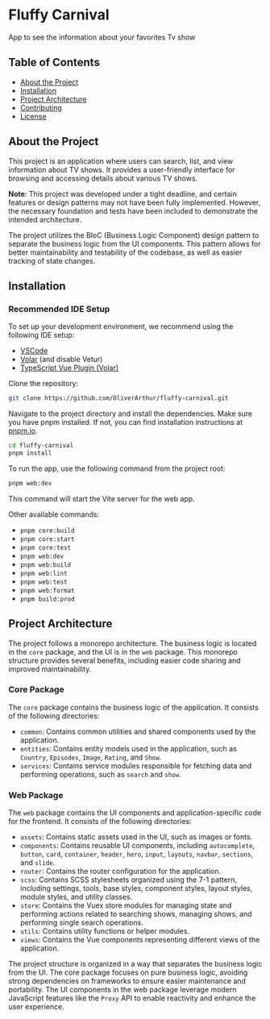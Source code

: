 # Fluffy Carnival

App to see the information about your favorites Tv show

## Table of Contents

- [About the Project](#about-the-project)
- [Installation](#installation)
- [Project Architecture](#project-architecture)
- [Contributing](#contributing)
- [License](#license)

## About the Project

This project is an application where users can search, list, and view information about TV shows. It provides a user-friendly interface for browsing and accessing details about various TV shows.

**Note**: This project was developed under a tight deadline, and certain features or design patterns may not have been fully implemented. However, the necessary foundation and tests have been included to demonstrate the intended architecture.

The project utilizes the BloC (Business Logic Component) design pattern to separate the business logic from the UI components. This pattern allows for better maintainability and testability of the codebase, as well as easier tracking of state changes.

## Installation

### Recommended IDE Setup

To set up your development environment, we recommend using the following IDE setup:

- [VSCode](https://code.visualstudio.com/)
- [Volar](https://marketplace.visualstudio.com/items?itemName=Vue.volar) (and disable Vetur)
- [TypeScript Vue Plugin (Volar)](https://marketplace.visualstudio.com/items?itemName=Vue.vscode-typescript-vue-plugin)

Clone the repository:

```sh
git clone https://github.com/OliverArthur/fluffy-carnival.git
```

Navigate to the project directory and install the dependencies. Make sure you have pnpm installed. If not, you can find installation instructions at [pnpm.io](https://pnpm.io/).

```sh
cd fluffy-carnival
pnpm install
```

To run the app, use the following command from the project root:

```sh
pnpm web:dev
```

This command will start the Vite server for the web app.

Other available commands:

- `pnpm core:build`
- `pnpm core:start`
- `pnpm core:test`
- `pnpm web:dev`
- `pnpm web:build`
- `pnpm web:lint`
- `pnpm web:test`
- `pnpm web:format`
- `pnpm build:prod`

## Project Architecture

The project follows a monorepo architecture. The business logic is located in the `core` package, and the UI is in the `web` package. This monorepo structure provides several benefits, including easier code sharing and improved maintainability.

### Core Package

The `core` package contains the business logic of the application. It consists of the following directories:

- `common`: Contains common utilities and shared components used by the application.
- `entities`: Contains entity models used in the application, such as `Country`, `Episodes`, `Image`, `Rating`, and `Show`.
- `services`: Contains service modules responsible for fetching data and performing operations, such as `search` and `show`.

### Web Package

The `web` package contains the UI components and application-specific code for the frontend. It consists of the following directories:

- `assets`: Contains static assets used in the UI, such as images or fonts.
- `components`: Contains reusable UI components, including `autocomplete`, `button`, `card`, `container`, `header`, `hero`, `input`, `layouts`, `navbar`, `sections`, and `slide`.
- `router`: Contains the router configuration for the application.
- `scss`: Contains SCSS stylesheets organized using the 7-1 pattern, including settings, tools, base styles, component styles, layout styles, module styles, and utility classes.
- `store`: Contains the Vuex store modules for managing state and performing actions related to searching shows, managing shows, and performing single search operations.
- `utils`: Contains utility functions or helper modules.
- `views`: Contains the Vue components representing different views of the application.

The project structure is organized in a way that separates the business logic from the UI. The core package focuses on pure business logic, avoiding strong dependencies on frameworks to ensure easier maintenance and portability. The UI components in the web package leverage modern JavaScript features like the `Proxy` API to enable reactivity and enhance the user experience.
